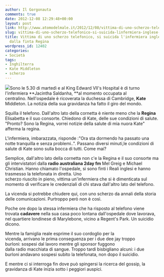 ```yaml
---
author: Il Gorgonauta
comments: true
date: 2012-12-08 12:29:48+00:00
layout: post
link: http://www.atomodelmale.it/2012/12/08/vittima-di-uno-scherzo-telefonico-si-suicida-linfermiera-inglese-beffata-dalla-finta-regina/
slug: vittima-di-uno-scherzo-telefonico-si-suicida-linfermiera-inglese-beffata-dalla-finta-regina
title: Vittima di uno scherzo telefonico, si suicida l'infermiera inglese beffata
  dalla finta Regina
wordpress_id: 12402
categories:
- Società
tags:
- Inghilterra
- Kate Middleton
- scherzo
---
```


[![](http://www.atomodelmale.it/wp-content/uploads/2012/12/suicidio-infermiera-300x201.jpg)](http://www.atomodelmale.it/wp-content/uploads/2012/12/suicidio-infermiera.jpg)Sono le 5.30 di martedì e al King Edward VII's Hospital è di turno l'infermiera **Jacintha Saldanha, **al momento occupata al centralino. Nell'ospedale è ricoverata la duchessa di Cambridge, **Kate** Middleton. La notizia della sua gravidanza ha fatto il giro del mondo.

Squilla il telefono. Dall'altro lato della cornetta è niente meno che la **Regina** Elisabetta e il suo consorte. Chiedono di Kate, delle sue condizioni di salute. "Pronto? Sono la Regina, vorrei notizie della salute di mia nuora Kate" afferma la regina.

L'infermiera, imbarazzata, risponde :"Ora sta dormendo ha passato una notte tranquilla e senza problemi..". Passano diversi minuti,le condizioni di salute di Kate sono sulla bocca di tutti. Come mai?

Semplice, dall'altro lato della cornetta non c'e la Regina e il suo consorte ma gli intervistatori dalla **radio australiana 2day fm** Mel Greig e Michael Christian. Hanno chiamato l'ospedale, si sono finti i Reali inglesi e hanno trasmesso la telefonata in diretta. Uno scherzo riuscito in pieno, vittima un'infermiera che si è dimenticata sul momento di verificare le credenziali di chi stava dall'altro lato del telefono.


La vicenda si potrebbe chiudere qui, con uno scherzo da annali della storia delle comunicazioni. Purtroppo però non è così.

Poche ore dopo la stessa infermiera che ha risposto al telefono viene trovata **cadavere** nella sua casa poco lontana dall'ospedale dove lavorava, nel quartiere londinese di Marylebone, vicino a Regent's Park. Un suicidio dicono.

Mentre la famiglia reale esprime il suo cordoglio per la vicenda, arrivano le prima conseguenza per i due dee jay troppo burloni: sospesi dal lavoro mentre gli sponsor fuggono dalla radio macchiata di sangue. Troppo tardi bisbigliano alcuni: i due burloni andavano sospesi subito la telefonata, non dopo il suicidio.

E mentre ci si interroga fin dove può spingersi la ricerca del gossip, la gravidanza di Kate inizia sotto i peggiori auspici.
